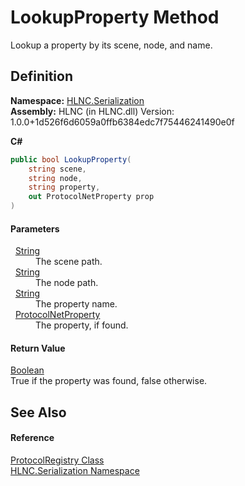 # LookupProperty Method


Lookup a property by its scene, node, and name.



## Definition
**Namespace:** <a href="N_HLNC_Serialization">HLNC.Serialization</a>  
**Assembly:** HLNC (in HLNC.dll) Version: 1.0.0+1d526f6d6059a0ffb6384edc7f75446241490e0f

**C#**
``` C#
public bool LookupProperty(
	string scene,
	string node,
	string property,
	out ProtocolNetProperty prop
)
```



#### Parameters
<dl><dt>  <a href="https://learn.microsoft.com/dotnet/api/system.string" target="_blank" rel="noopener noreferrer">String</a></dt><dd>The scene path.</dd><dt>  <a href="https://learn.microsoft.com/dotnet/api/system.string" target="_blank" rel="noopener noreferrer">String</a></dt><dd>The node path.</dd><dt>  <a href="https://learn.microsoft.com/dotnet/api/system.string" target="_blank" rel="noopener noreferrer">String</a></dt><dd>The property name.</dd><dt>  <a href="T_HLNC_Serialization_ProtocolNetProperty">ProtocolNetProperty</a></dt><dd>The property, if found.</dd></dl>

#### Return Value
<a href="https://learn.microsoft.com/dotnet/api/system.boolean" target="_blank" rel="noopener noreferrer">Boolean</a>  
True if the property was found, false otherwise.

## See Also


#### Reference
<a href="T_HLNC_Serialization_ProtocolRegistry">ProtocolRegistry Class</a>  
<a href="N_HLNC_Serialization">HLNC.Serialization Namespace</a>  
